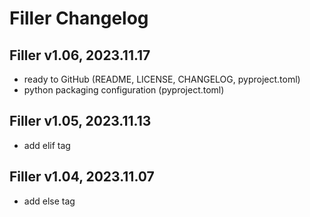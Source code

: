 # Filler Changelog

## Filler v1.06, 2023.11.17

- ready to GitHub (README, LICENSE, CHANGELOG, pyproject.toml)
- python packaging configuration (pyproject.toml)

## Filler v1.05, 2023.11.13

- add elif tag

## Filler v1.04, 2023.11.07

- add else tag
